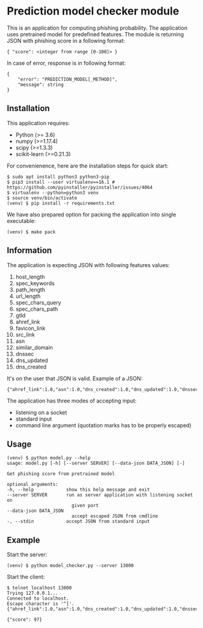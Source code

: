 # Prediction model checker module

This is an application for computing phishing probability. The application uses pretrained model for predefined features. The module is returning JSON with phishing score in a following format:

    { "score": <integer from range [0-100]> }

In case of error, response is in following format:

    {
        "error": "PREDICTION_MODEL[_METHOD]",
        "message": string
    }

## Installation

This application requires:

- Python (>= 3.6)
- numpy (>=1.17.4)
- scipy (>=1.3.3)
- scikit-learn (>=0.21.3)

For convenienence, here are the installation steps for quick start:

    $ sudo apt install python3 python3-pip
    $ pip3 install --user virtualenv==16.1 # https://github.com/pyinstaller/pyinstaller/issues/4064
    $ virtualenv --python=python3 venv
    $ source venv/bin/activate
    (venv) $ pip install -r requirements.txt

We have also prepared option for packing the application into single executable:

    (venv) $ make pack

## Information

The application is expecting JSON with following features values:

1. host_length
1. spec_keywords
1. path_length
1. url_length
1. spec_chars_query
1. spec_chars_path
1. gtld
1. ahref_link
1. favicon_link
1. src_link
1. asn
1. similar_domain
1. dnssec
1. dns_updated
1. dns_created

It's on the user that JSON is valid. Example of a JSON:

    {"ahref_link":1.0,"asn":1.0,"dns_created":1.0,"dns_updated":1.0,"dnssec":1.0,"favicon_link":1.0,"gtld":1.0,"host_length":0.037037037037037035,"path_length":0.0,"similar_domain":0.0,"spec_chars_path":0.0,"spec_chars_query":0.0,"spec_keywords":0.0,"src_link":1.0,"url_length":0.027210884353741496}

The application has three modes of accepting input:

- listening on a socket
- standard input
- command line argument (quotation marks has to be properly escaped)

## Usage

    (venv) $ python model.py --help
    usage: model.py [-h] [--server SERVER] [--data-json DATA_JSON] [-]

    Get phishing score from pretrained model

    optional arguments:
    -h, --help            show this help message and exit
    --server SERVER       run as server application with listening socket on
                            given port
    --data-json DATA_JSON
                            accept escaped JSON from cmdline
    -, --stdin            accept JSON from standard input

## Example

Start the server:

    (venv) $ python model_checker.py --server 13000

Start the client:

    $ telnet localhost 13000
    Trying 127.0.0.1...
    Connected to localhost.
    Escape character is '^]'.
    {"ahref_link":1.0,"asn":1.0,"dns_created":1.0,"dns_updated":1.0,"dnssec":1.0,"favicon_link":1.0,"gtld":1.0,"host_length":0.037037037037037035,"path_length":0.0,"similar_domain":0.0,"spec_chars_path":0.0,"spec_chars_query":0.0,"spec_keywords":0.0,"src_link":1.0,"url_length":0.027210884353741496}

    {"score": 97}

